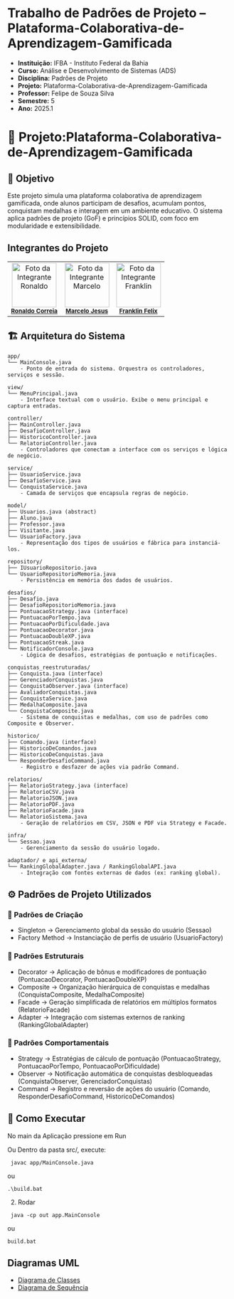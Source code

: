 # Trabalho de Padrões de Projeto – Plataforma-Colaborativa-de-Aprendizagem-Gamificada
- **Instituição:** IFBA - Instituto Federal da Bahia
- **Curso:** Análise e Desenvolvimento de Sistemas (ADS)
- **Disciplina:** Padrões de Projeto 
- **Projeto:** Plataforma-Colaborativa-de-Aprendizagem-Gamificada
- **Professor:** Felipe de Souza Silva
- **Semestre:** 5
- **Ano:** 2025.1

# 📌 Projeto:Plataforma-Colaborativa-de-Aprendizagem-Gamificada

## 🎯 Objetivo

Este projeto simula uma plataforma colaborativa de aprendizagem gamificada, onde alunos participam de desafios, acumulam pontos, conquistam medalhas e interagem em um ambiente educativo.
O sistema aplica padrões de projeto (GoF) e princípios SOLID, com foco em modularidade e extensibilidade.

## Integrantes do Projeto

<table>
  <tr>
        <td align="center">
      <img src="https://avatars.githubusercontent.com/u/129338943?v=4" width="100px;" alt="Foto da Integrante Ronaldo"/><br />
      <sub><b><a href="https://github.com/Ronaldo-Correia">Ronaldo Correia</a></b></sub>
    </td>
    <td align="center">
      <img src="https://avatars.githubusercontent.com/u/114780494?v=4" width="100px;" alt="Foto da Integrante Marcelo"/><br />
      <sub><b><a href="https://github.com/marceloteclas">Marcelo Jesus</a></b></sub>
    </td>
    <td align="center">
      <img src="https://avatars.githubusercontent.com/u/129909472?v=4" width="100px;" alt="Foto da Integrante Franklin"/><br />
      <sub><b><a href="https://github.com/FranklinFelixADS">Franklin Felix</a></b></sub>
    </td>

  </tr>
</table>

## 🏗️ Arquitetura do Sistema
 
```
app/
└── MainConsole.java
    - Ponto de entrada do sistema. Orquestra os controladores, serviços e sessão.

view/
└── MenuPrincipal.java
    - Interface textual com o usuário. Exibe o menu principal e captura entradas.

controller/
├── MainController.java
├── DesafioController.java
├── HistoricoController.java
└── RelatorioController.java
    - Controladores que conectam a interface com os serviços e lógica de negócio.

service/
├── UsuarioService.java
├── DesafioService.java
└── ConquistaService.java
    - Camada de serviços que encapsula regras de negócio.

model/
├── Usuarios.java (abstract)
├── Aluno.java
├── Professor.java
├── Visitante.java
└── UsuarioFactory.java
    - Representação dos tipos de usuários e fábrica para instanciá-los.

repository/
├── IUsuarioRepositorio.java
└── UsuarioRepositorioMemoria.java
    - Persistência em memória dos dados de usuários.

desafios/
├── Desafio.java
├── DesafioRepositorioMemoria.java
├── PontuacaoStrategy.java (interface)
├── PontuacaoPorTempo.java
├── PontuacaoPorDificuldade.java
├── PontuacaoDecorator.java
├── PontuacaoDoubleXP.java
├── PontuacaoStreak.java
└── NotificadorConsole.java
    - Lógica de desafios, estratégias de pontuação e notificações.

conquistas_reestruturadas/
├── Conquista.java (interface)
├── GerenciadorConquistas.java
├── ConquistaObserver.java (interface)
├── AvaliadorConquistas.java
├── ConquistaService.java
├── MedalhaComposite.java
└── ConquistaComposite.java
    - Sistema de conquistas e medalhas, com uso de padrões como Composite e Observer.

historico/
├── Comando.java (interface)
├── HistoricoDeComandos.java
├── HistoricoDeConquistas.java
└── ResponderDesafioCommand.java
    - Registro e desfazer de ações via padrão Command.

relatorios/
├── RelatorioStrategy.java (interface)
├── RelatorioCSV.java
├── RelatorioJSON.java
├── RelatorioPDF.java
├── RelatorioFacade.java
└── RelatorioSistema.java
    - Geração de relatórios em CSV, JSON e PDF via Strategy e Facade.

infra/
└── Sessao.java
    - Gerenciamento da sessão do usuário logado.

adaptador/ e api_externa/
└── RankingGlobalAdapter.java / RankingGlobalAPI.java
    - Integração com fontes externas de dados (ex: ranking global).

```


## ⚙️ Padrões de Projeto Utilizados

### 🔨 Padrões de Criação
- Singleton → Gerenciamento global da sessão do usuário (Sessao)
- Factory Method → Instanciação de perfis de usuário (UsuarioFactory)

### 🧱 Padrões Estruturais
- Decorator → Aplicação de bônus e modificadores de pontuação (PontuacaoDecorator, PontuacaoDoubleXP)
- Composite → Organização hierárquica de conquistas e medalhas (ConquistaComposite, MedalhaComposite)
- Facade → Geração simplificada de relatórios em múltiplos formatos (RelatorioFacade)
- Adapter → Integração com sistemas externos de ranking (RankingGlobalAdapter)

### 🔁 Padrões Comportamentais
- Strategy → Estratégias de cálculo de pontuação (PontuacaoStrategy, PontuacaoPorTempo, PontuacaoPorDificuldade)
- Observer → Notificação automática de conquistas desbloqueadas (ConquistaObserver, GerenciadorConquistas)
- Command → Registro e reversão de ações do usuário (Comando, ResponderDesafioCommand, HistoricoDeComandos)

## 🚀 Como Executar

No main da Aplicação pressione em Run

Ou
Dentro da pasta src/, execute:

 ```
  javac app/MainConsole.java
 ```
 ou
  ```
  .\build.bat

   ```
2. Rodar

 ```
  java -cp out app.MainConsole

 ```
 ou
  ```
  build.bat

  ```
   
## Diagramas UML

- [Diagrama de Classes](uml/Classes.mermaid)
- [Diagrama de Sequência](uml/diagrama_sequencia.mermaid)

   
